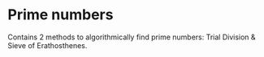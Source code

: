 # Prime numbers
Contains 2 methods to algorithmically find prime numbers:  Trial Division & Sieve of Erathosthenes.
